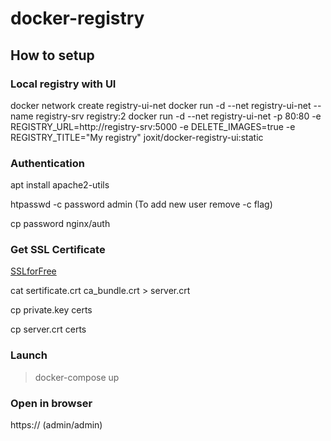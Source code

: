 # docker-registry

## How to setup

### Local registry with UI

docker network create registry-ui-net
docker run -d --net registry-ui-net --name registry-srv registry:2
docker run -d --net registry-ui-net -p 80:80 -e REGISTRY_URL=http://registry-srv:5000 -e DELETE_IMAGES=true -e REGISTRY_TITLE="My registry" joxit/docker-registry-ui:static

### Authentication
apt install apache2-utils

htpasswd -c password admin (To add new user remove -c flag)

cp password nginx/auth

### Get SSL Certificate
[SSLforFree](http://sslforfree.com)

cat sertificate.crt ca_bundle.crt > server.crt

cp private.key certs

cp server.crt certs

### Launch
> docker-compose up

### Open in browser
https://<host> (admin/admin)


